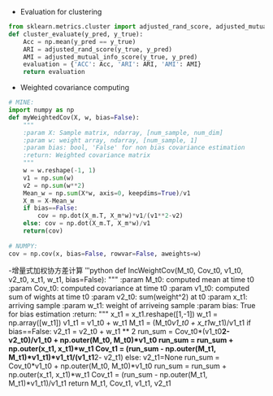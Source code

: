 - Evaluation for clustering
```python
from sklearn.metrics.cluster import adjusted_rand_score, adjusted_mutual_info_score
def cluster_evaluate(y_pred, y_true):
    Acc = np.mean(y_pred == y_true)
    ARI = adjusted_rand_score(y_true, y_pred)
    AMI = adjusted_mutual_info_score(y_true, y_pred)
    evaluation = {'ACC': Acc, 'ARI': ARI, 'AMI': AMI}
    return evaluation
```

- Weighted covariance computing
```python
# MINE:
import numpy as np
def myWeightedCov(X, w, bias=False):
    """
    :param X: Sample matrix, ndarray, [num_sample, num_dim]
    :param w: weight array, ndarray, [num_sample, 1]
    :param bias: bool, 'False' for non bias covariance estimation
    :return: Weighted covariance matrix
    """
    w = w.reshape(-1, 1)
    v1 = np.sum(w)
    v2 = np.sum(w**2)
    Mean_w = np.sum(X*w, axis=0, keepdims=True)/v1
    X_m = X-Mean_w
    if bias==False:
        cov = np.dot(X_m.T, X_m*w)*v1/(v1**2-v2)
    else: cov = np.dot(X_m.T, X_m*w)/v1
    return(cov) 
    
# NUMPY:
cov = np.cov(x, bias=False, rowvar=False, aweights=w)
```

-增量式加权协方差计算
‵‵‵python
def IncWeightCov(M_t0, Cov_t0, v1_t0, v2_t0, x_t1, w_t1, bias=False):
    """
    :param M_t0: computed mean at time t0
    :param Cov_t0: computed covariance at time t0
    :param v1_t0: computed sum of wights at time t0
    :param v2_t0: sum(weight^2) at t0
    :param x_t1: arriving sample 
    :param w_t1: weight of arriveing sample
    :param bias: True for bias estimation
    :return: 
    """
    x_t1 = x_t1.reshape([1,-1])
    w_t1 = np.array([w_t1])
    v1_t1 = v1_t0 + w_t1
    M_t1 = (M_t0*v1_t0 + x_t1*w_t1)/v1_t1
    if bias==False:
        v2_t1 = v2_t0 + w_t1 ** 2
        run_sum = Cov_t0*(v1_t0**2-v2_t0)/v1_t0 + np.outer(M_t0, M_t0)*v1_t0
        run_sum = run_sum + np.outer(x_t1, x_t1)*w_t1
        Cov_t1 = (run_sum - np.outer(M_t1, M_t1)*v1_t1)*v1_t1/(v1_t1**2- v2_t1)
    else:
        v2_t1=None
        run_sum = Cov_t0*v1_t0 + np.outer(M_t0, M_t0)*v1_t0
        run_sum = run_sum + np.outer(x_t1, x_t1)*w_t1
        Cov_t1 = (run_sum - np.outer(M_t1, M_t1)*v1_t1)/v1_t1
    return M_t1, Cov_t1, v1_t1, v2_t1
```
